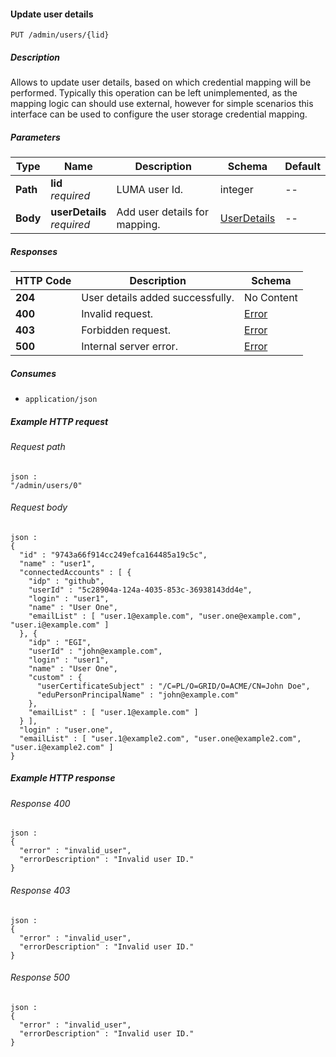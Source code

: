 
<a name="update_user_details"></a>
#### Update user details
```
PUT /admin/users/{lid}
```


##### Description
Allows to update user details, based on which credential mapping will be performed. Typically this operation can be left unimplemented, as the mapping logic can should use external, however for simple scenarios this interface can be used to configure the user storage credential mapping.


##### Parameters

|Type|Name|Description|Schema|Default|
|---|---|---|---|---|
|**Path**|**lid**  <br>*required*|LUMA user Id.|integer|--|
|**Body**|**userDetails**  <br>*required*|Add user details for mapping.|[UserDetails](../definitions/UserDetails.md#userdetails)|--|


##### Responses

|HTTP Code|Description|Schema|
|---|---|---|
|**204**|User details added successfully.|No Content|
|**400**|Invalid request.|[Error](../definitions/Error.md#error)|
|**403**|Forbidden request.|[Error](../definitions/Error.md#error)|
|**500**|Internal server error.|[Error](../definitions/Error.md#error)|


##### Consumes

* `application/json`


##### Example HTTP request

###### Request path
```
json :
"/admin/users/0"
```


###### Request body
```
json :
{
  "id" : "9743a66f914cc249efca164485a19c5c",
  "name" : "user1",
  "connectedAccounts" : [ {
    "idp" : "github",
    "userId" : "5c28904a-124a-4035-853c-36938143dd4e",
    "login" : "user1",
    "name" : "User One",
    "emailList" : [ "user.1@example.com", "user.one@example.com", "user.i@example.com" ]
  }, {
    "idp" : "EGI",
    "userId" : "john@example.com",
    "login" : "user1",
    "name" : "User One",
    "custom" : {
      "userCertificateSubject" : "/C=PL/O=GRID/O=ACME/CN=John Doe",
      "eduPersonPrincipalName" : "john@example.com"
    },
    "emailList" : [ "user.1@example.com" ]
  } ],
  "login" : "user.one",
  "emailList" : [ "user.1@example2.com", "user.one@example2.com", "user.i@example2.com" ]
}
```


##### Example HTTP response

###### Response 400
```
json :
{
  "error" : "invalid_user",
  "errorDescription" : "Invalid user ID."
}
```


###### Response 403
```
json :
{
  "error" : "invalid_user",
  "errorDescription" : "Invalid user ID."
}
```


###### Response 500
```
json :
{
  "error" : "invalid_user",
  "errorDescription" : "Invalid user ID."
}
```



